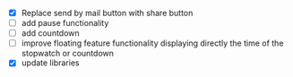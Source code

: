 - [x] Replace send by mail button with share button
- [ ] add pause functionality
- [ ] add countdown
- [ ] improve floating feature functionality displaying directly the time of the stopwatch or countdown
- [x] update libraries